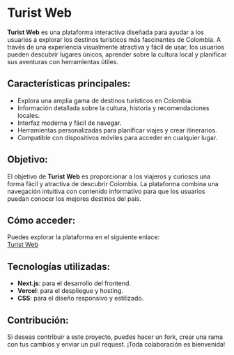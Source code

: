 # Turist Web

**Turist Web** es una plataforma interactiva diseñada para ayudar a los usuarios a explorar los destinos turísticos más fascinantes de Colombia. A través de una experiencia visualmente atractiva y fácil de usar, los usuarios pueden descubrir lugares únicos, aprender sobre la cultura local y planificar sus aventuras con herramientas útiles.

## Características principales:

- Explora una amplia gama de destinos turísticos en Colombia.
- Información detallada sobre la cultura, historia y recomendaciones locales.
- Interfaz moderna y fácil de navegar.
- Herramientas personalizadas para planificar viajes y crear itinerarios.
- Compatible con dispositivos móviles para acceder en cualquier lugar.

## Objetivo:

El objetivo de **Turist Web** es proporcionar a los viajeros y curiosos una forma fácil y atractiva de descubrir Colombia. La plataforma combina una navegación intuitiva con contenido informativo para que los usuarios puedan conocer los mejores destinos del país.

## Cómo acceder:

Puedes explorar la plataforma en el siguiente enlace:  
[Turist Web](https://turist-web-4iwfq9rzb-luis-restrepos-projects.vercel.app/)

## Tecnologías utilizadas:

- **Next.js**: para el desarrollo del frontend.
- **Vercel**: para el despliegue y hosting.
- **CSS**: para el diseño responsivo y estilizado.

## Contribución:

Si deseas contribuir a este proyecto, puedes hacer un fork, crear una rama con tus cambios y enviar un pull request. ¡Toda colaboración es bienvenida!
